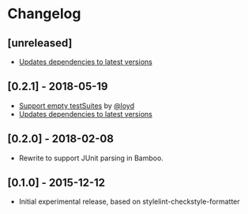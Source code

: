 # Changelog

## [unreleased]

- [Updates dependencies to latest versions](https://github.com/eddies/stylelint-junit-formatter/pull/6)

## [0.2.1] - 2018-05-19

- [Support empty testSuites](https://github.com/eddies/stylelint-junit-formatter/pull/5) by [@loyd](https://github.com/loyd)
- [Updates dependencies to latest versions](https://github.com/eddies/stylelint-junit-formatter/pull/4)

## [0.2.0] - 2018-02-08

- Rewrite to support JUnit parsing in Bamboo.

## [0.1.0] - 2015-12-12

- Initial experimental release, based on stylelint-checkstyle-formatter
